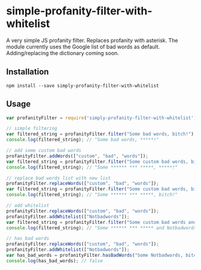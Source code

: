 # simple-profanity-filter-with-whitelist

A very simple JS profanity filter. Replaces profanity with asterisk. The module currently uses the Google list of bad words as default. Adding/replacing the dictionary coming soon.

## Installation

```
npm install --save simply-profanity-filter-with-whitelist
```

## Usage

```javascript
var profanityFilter = require('simply-profanity-filter-with-whitelist');

// simple filtering
var filtered_string = profanityFilter.filter("Some bad words, bitch!");
console.log(filtered_string); // "Some bad words, *****!"

// add some custom bad words
profanityFilter.addWords(["custom", "bad", "words"]);
var filtered_string = profanityFilter.filter("Some custom bad words, bitch!");
console.log(filtered_string); // "Some ****** *** *****, *****!"

// replace bad words list with new list
profanityFilter.replaceWords(["custom", "bad", "words"]);
var filtered_string = profanityFilter.filter("Some custom bad words, bitch!");
console.log(filtered_string); // "Some ****** *** *****, bitch!"

// add whitelist
profanityFilter.replaceWords(["custom", "bad", "words"]);
profanityFilter.addWhitelist(["Notbadwords"]);
var filtered_string = profanityFilter.filter("Some custom bad words and Notbadwords, bitch!");
console.log(filtered_string); // "Some ****** *** ***** and Notbadwords, bitch!"

// has bad words
profanityFilter.replaceWords(["custom", "bad", "words"]);
profanityFilter.addWhitelist(["Notbadwords"]);
var has_bad_words = profanityFilter.hasBadWords("Some Notbadwords, bitch!");
console.log(has_bad_words); // false
```
